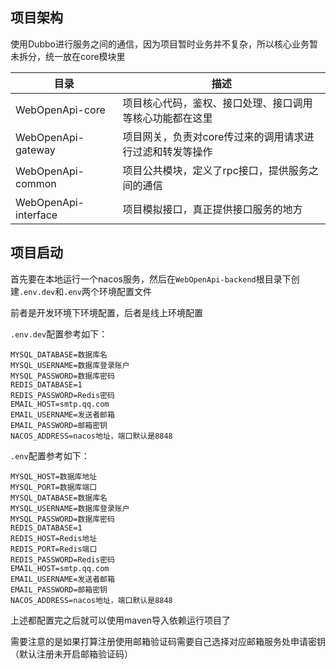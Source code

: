 ## 项目架构

使用Dubbo进行服务之间的通信，因为项目暂时业务并不复杂，所以核心业务暂未拆分，统一放在core模块里

| 目录                 | 描述                                                     |
| -------------------- | -------------------------------------------------------- |
| WebOpenApi-core      | 项目核心代码，鉴权、接口处理、接口调用等核心功能都在这里 |
| WebOpenApi-gateway   | 项目网关，负责对core传过来的调用请求进行过滤和转发等操作 |
| WebOpenApi-common    | 项目公共模块，定义了rpc接口，提供服务之间的通信          |
| WebOpenApi-interface | 项目模拟接口，真正提供接口服务的地方                     |



## 项目启动

首先要在本地运行一个nacos服务，然后在`WebOpenApi-backend`根目录下创建`.env.dev`和`.env`两个环境配置文件

前者是开发环境下环境配置，后者是线上环境配置

`.env.dev`配置参考如下：

```properties
MYSQL_DATABASE=数据库名
MYSQL_USERNAME=数据库登录账户
MYSQL_PASSWORD=数据库密码
REDIS_DATABASE=1
REDIS_PASSWORD=Redis密码
EMAIL_HOST=smtp.qq.com
EMAIL_USERNAME=发送者邮箱
EMAIL_PASSWORD=邮箱密钥
NACOS_ADDRESS=nacos地址，端口默认是8848
```

`.env`配置参考如下：

```properties
MYSQL_HOST=数据库地址
MYSQL_PORT=数据库端口
MYSQL_DATABASE=数据库名
MYSQL_USERNAME=数据库登录账户
MYSQL_PASSWORD=数据库密码
REDIS_DATABASE=1
REDIS_HOST=Redis地址
REDIS_PORT=Redis端口
REDIS_PASSWORD=Redis密码
EMAIL_HOST=smtp.qq.com
EMAIL_USERNAME=发送者邮箱
EMAIL_PASSWORD=邮箱密钥
NACOS_ADDRESS=nacos地址，端口默认是8848
```

上述都配置完之后就可以使用maven导入依赖运行项目了

需要注意的是如果打算注册使用邮箱验证码需要自己选择对应邮箱服务处申请密钥（默认注册未开启邮箱验证码）

